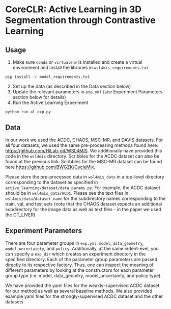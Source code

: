 # CoreCLR: Active Learning in 3D Segmentation through Contrastive Learning

## Usage

1. Make sure `conda` or `virtualenv` is installed and create a virtual environment and install 
the libraries in `wsl4mis_requirements.txt`
```
pip install -r model_requirements.txt
```
2. Set up the data (as described in the Data section below)
3. Update the relevant parameters in `exp.yml` (see Experiment Parameters section below 
for details)
4. Run the Active Learning Experiment
```
python run_al_exp.py
```

## Data

In our work we used the ACDC, CHAOS, MSC-MR, and DAVIS datasets. For all four datasets, we used 
the same pre-processing methods found here: https://github.com/HiLab-git/WSL4MIS. We 
additionally have provided this code in the `wsl4mis` directory. Scribbles for the ACDC dataset 
can also be found at the previous link. Scribbles for the MSC-MR dataset can be found here 
https://github.com/BWGZK/CycleMix.

Please store the pre-processed data in `wsl4mis_data` in a top-level directory corresponding to 
the dataset as specified in `active_learning/dataset/data_params.py`. For example, the ACDC 
dataset should be in `wsl4mis_data/ACDC`. Please see the text files in `wsl4mis/data/dataset_name` 
for the subdirectory names corresponding to the train, val, and test sets (note that the 
CHAOS dataset expects an additional subdirectory for the image data as well as text files - in 
the paper we used the CT_LIVER)

## Experiment Parameters

There are four parameter groups in `exp.yml`: `model`, `data_geometry`, `model_uncertainty`, and `policy`. 
Additionally, at the same indent-evel, you can specify a `exp_dir` which creates an experiment directory in the 
specified directory. Each of the parameter group parameters are passed directly to its respective factory. Thus, one 
can inspect the meaning of different parameters by looking at the constructors for each parameter group type 
(i.e. model, data_geomtry, model_uncertainty, and policy type). 

We have provided the yaml files for the weakly-supervised ACDC dataset for our method as well as
several baseline methods. We also provided example yaml files for the strongly-supervised ACDC 
dataset and the other datasets